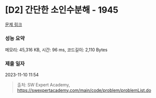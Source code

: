 # [D2] 간단한 소인수분해 - 1945 

[문제 링크](https://swexpertacademy.com/main/code/problem/problemDetail.do?contestProbId=AV5Pl0Q6ANQDFAUq) 

### 성능 요약

메모리: 45,316 KB, 시간: 96 ms, 코드길이: 2,110 Bytes

### 제출 일자

2023-11-10 11:54



> 출처: SW Expert Academy, https://swexpertacademy.com/main/code/problem/problemList.do